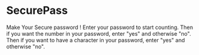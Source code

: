 # SecurePass
Make Your Secure password !
Enter your password to start counting.
Then if you want the number in your password, enter "yes" and otherwise "no".
Then if you want to have a character in your password, enter "yes" and otherwise "no".
